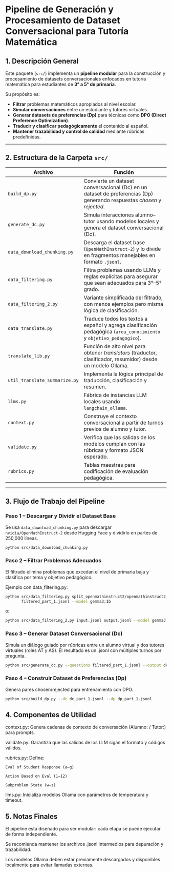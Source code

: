 # **Pipeline de Generación y Procesamiento de Dataset Conversacional para Tutoría Matemática**

## **1. Descripción General**

Este paquete (`src/`) implementa un **pipeline modular** para la construcción y procesamiento de datasets conversacionales enfocados en tutoría matemática para estudiantes de **3° a 5° de primaria**.

Su propósito es:

- **Filtrar** problemas matemáticos apropiados al nivel escolar.
- **Simular conversaciones** entre un estudiante y tutores virtuales.
- **Generar datasets de preferencias (Dp)** para técnicas como **DPO (Direct Preference Optimization)**.
- **Traducir y clasificar pedagógicamente** el contenido al español.
- **Mantener trazabilidad y control de calidad** mediante rúbricas predefinidas.

---

## **2. Estructura de la Carpeta `src/`**

| Archivo | Función |
|---------|---------|
| `build_dp.py` | Convierte un dataset conversacional (Dc) en un dataset de preferencias (Dp) generando respuestas *chosen* y *rejected*. |
| `generate_dc.py` | Simula interacciones alumno–tutor usando modelos locales y genera el dataset conversacional (Dc). |
| `data_download_chunking.py` | Descarga el dataset base (`OpenMathInstruct-2`) y lo divide en fragmentos manejables en formato `.jsonl`. |
| `data_filtering.py` | Filtra problemas usando LLMs y reglas explícitas para asegurar que sean adecuados para 3°–5° grado. |
| `data_filtering_2.py` | Variante simplificada del filtrado, con menos ejemplos pero misma lógica de clasificación. |
| `data_translate.py` | Traduce todos los textos a español y agrega clasificación pedagógica (`area_conocimiento` y `objetivo_pedagogico`). |
| `translate_lib.py` | Función de alto nivel para obtener *translators* (traductor, clasificador, resumidor) desde un modelo Ollama. |
| `util_translate_summarize.py` | Implementa la lógica principal de traducción, clasificación y resumen. |
| `llms.py` | Fábrica de instancias LLM locales usando `langchain_ollama`. |
| `context.py` | Construye el contexto conversacional a partir de turnos previos de alumno y tutor. |
| `validate.py` | Verifica que las salidas de los modelos cumplan con las rúbricas y formato JSON esperado. |
| `rubrics.py` | Tablas maestras para codificación de evaluación pedagógica. |


---

## **3. Flujo de Trabajo del Pipeline**

### **Paso 1 – Descargar y Dividir el Dataset Base**
Se usa `data_download_chunking.py` para descargar `nvidia/OpenMathInstruct-2` desde Hugging Face y dividirlo en partes de 250,000 líneas.

```bash
python src/data_download_chunking.py
```

### Paso 2 – Filtrar Problemas Adecuados

El filtrado elimina problemas que excedan el nivel de primaria baja y clasifica por tema y objetivo pedagógico.

Ejemplo con data_filtering.py:

```bash
python src/data_filtering.py split_openmathinstruct2/openmathinstruct2_part_1.jsonl \
       filtered_part_1.jsonl --model gemma3:1b
```

o:

```bash
python src/data_filtering_2.py input.jsonl output.jsonl --model gemma3:1b
```

### Paso 3 – Generar Dataset Conversacional (Dc)

Simula un diálogo guiado por rúbricas entre un alumno virtual y dos tutores virtuales (roles AT y AS). El resultado es un .jsonl con múltiples turnos por pregunta.

```bash
python src/generate_dc.py --questions filtered_part_1.jsonl --output dc_part_1.jsonl
```

### Paso 4 – Construir Dataset de Preferencias (Dp)

Genera pares chosen/rejected para entrenamiento con DPO.

```bash
python src/build_dp.py --dc dc_part_1.jsonl --dp dp_part_1.jsonl
```

## 4. Componentes de Utilidad

context.py: Genera cadenas de contexto de conversación (Alumno: / Tutor:) para prompts.

validate.py: Garantiza que las salidas de los LLM sigan el formato y códigos válidos.

rubrics.py: Define:

```
Eval of Student Response (a–g)

Action Based on Eval (1–12)

Subproblem State (w–z)
```

llms.py: Inicializa modelos Ollama con parámetros de temperatura y timeout.

## 5. Notas Finales

El pipeline está diseñado para ser modular: cada etapa se puede ejecutar de forma independiente.

Se recomienda mantener los archivos .jsonl intermedios para depuración y trazabilidad.

Los modelos Ollama deben estar previamente descargados y disponibles localmente para evitar llamadas externas.